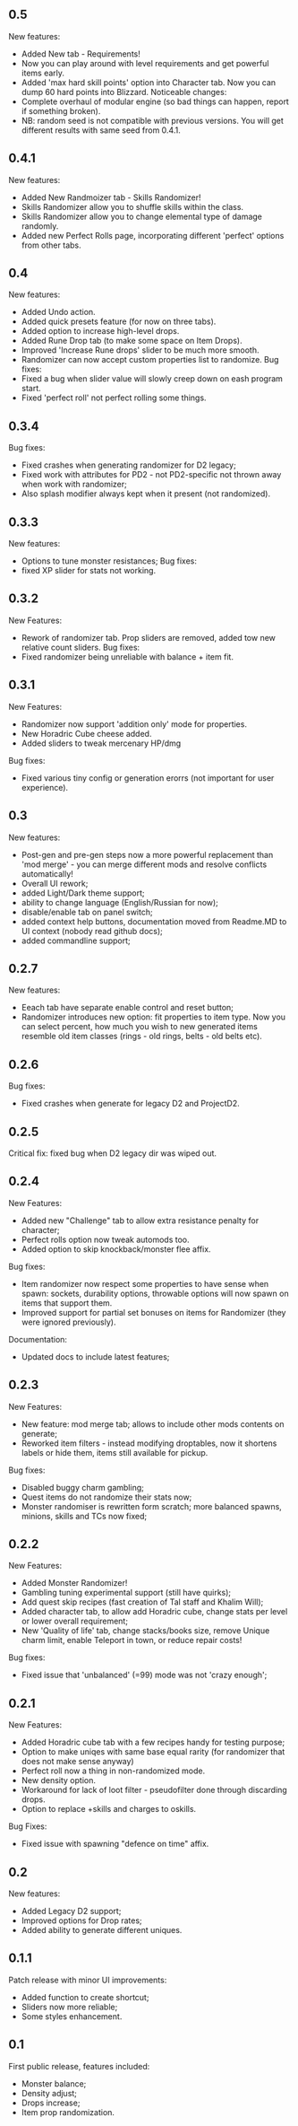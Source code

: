 ## 0.5
New features:
* Added New tab - Requirements!
* Now you can play around with level requirements and get powerful items early.
* Added 'max hard skill points' option into Character tab. Now you can dump 60 hard points into Blizzard.
Noticeable changes: 
* Complete overhaul of modular engine (so bad things can happen, report if something broken).  
* NB: random seed is not compatible with previous versions. You will get different results with same seed from 0.4.1.

## 0.4.1
New features:
* Added New Randmoizer tab - Skills Randomizer!
* Skills Randomizer allow you to shuffle skills within the class.
* Skills Randomizer allow you to change elemental type of damage randomly.
* Added new Perfect Rolls page, incorporating different 'perfect' options from other tabs.

## 0.4
New features:
* Added Undo action.
* Added quick presets feature (for now on three tabs).
* Added option to increase high-level drops.
* Added Rune Drop tab (to make some space on Item Drops).
* Improved 'Increase Rune drops' slider to be much more smooth.
* Randomizer can now accept custom properties list to randomize.
Bug fixes:
* Fixed a bug when slider value will slowly creep down on eash program start.
* Fixed 'perfect roll' not perfect rolling some things.

## 0.3.4
Bug fixes:
* Fixed crashes when generating randomizer for D2 legacy;
* Fixed work with attributes for PD2 - not PD2-specific not thrown away when work with randomizer;
* Also splash modifier always kept when it present (not randomized).

## 0.3.3
New features:
* Options to tune monster resistances;
Bug fixes:
* fixed XP slider for stats not working.


## 0.3.2
New Features:
* Rework of randomizer tab. Prop sliders are removed, added tow new relative count sliders.
Bug fixes:
* Fixed randomizer being unreliable with balance + item fit.

## 0.3.1
New Features:
* Randomizer now support 'addition only' mode for properties.
* New Horadric Cube cheese added.
* Added sliders to tweak mercenary HP/dmg

Bug fixes:
* Fixed various tiny config or generation erorrs (not important for user experience).


## 0.3
New features:  
* Post-gen and pre-gen steps now a more powerful replacement than 'mod merge' - you can merge different mods and resolve conflicts automatically!
* Overall UI rework;
* added Light/Dark theme support;
* ability to change language (English/Russian for now);
* disable/enable tab on panel switch;
* added context help buttons, documentation moved from Readme.MD to UI context (nobody read github docs);
* added commandline support;

## 0.2.7
New features:  
* Eeach tab have separate enable control and reset button;
* Randomizer introduces new option: fit properties to item type. Now you can select percent, how much you wish to new generated items resemble old item classes (rings - old rings, belts - old belts etc).

## 0.2.6
Bug fixes:  
* Fixed crashes when generate for legacy D2 and ProjectD2.

## 0.2.5

Critical fix: fixed bug when D2 legacy dir was wiped out.

## 0.2.4
New Features:  
* Added new "Challenge" tab to allow extra resistance penalty for character;
* Perfect rolls option now tweak automods too.
* Added option to skip knockback/monster flee affix.  

Bug fixes:  
* Item randomizer now respect some properties to have sense when spawn: sockets, durability options, throwable options will now spawn on items that support them.
* Improved support for partial set bonuses on items for Randomizer (they were ignored previously).  

Documentation:  
*  Updated docs to include latest features;


## 0.2.3
New Features:  
* New feature: mod merge tab; allows to include other mods contents on generate;
* Reworked item filters - instead modifying droptables, now it shortens labels or hide them, items still available for pickup.  

Bug fixes:  
* Disabled buggy charm gambling;
* Quest items do not randomize their stats now;
* Monster randomiser is rewritten form scratch; more balanced spawns, minions, skills and TCs now fixed;

## 0.2.2
New Features:  
* Added Monster Randomizer! 
* Gambling tuning experimental support (still have quirks);
* Add quest skip recipes (fast creation of Tal staff and Khalim Will);
* Added character tab, to allow add Horadric cube, change stats per level or lower overall requirement;
* New 'Quality of life' tab, change stacks/books size, remove Unique charm limit, enable Teleport in town, or reduce repair costs!  

Bug fixes:  
* Fixed issue that 'unbalanced' (=99) mode was not 'crazy enough';

## 0.2.1
New Features:  
* Added Horadric cube tab with a few recipes handy for testing purpose;
* Option to make uniqes with same base equal rarity (for randomizer that does not make sense anyway)
* Perfect roll now a thing in non-randomized mode.
* New density option.
* Workaround for lack of loot filter - pseudofilter done through discarding drops.
* Option to replace +skills and charges to oskills.  

Bug Fixes:  
* Fixed issue with spawning "defence on time" affix.


## 0.2
New features:  
* Added Legacy D2 support;
* Improved options for Drop rates;
* Added ability to generate different uniques.

## 0.1.1

Patch release with minor UI improvements:  
* Added function to create shortcut;
* Sliders now more reliable;
* Some styles enhancement.

## 0.1
First public release, features included:  
* Monster balance;
* Density adjust;
* Drops increase;
* Item prop randomization.
